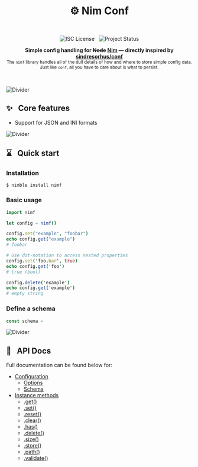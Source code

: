 <br /><br /><div align="center">

# ⚙️ Nim Conf
<br />

![ISC License](https://img.shields.io/badge/license-ISC-green?style=for-the-badge) &nbsp; ![Project Status](https://img.shields.io/badge/status-💡%20PROPOSAL-yellow?style=for-the-badge)

<strong>Simple config handling for ~~Node~~ <ins>Nim</ins> — directly inspired by [sindresorhus/conf](https://github.com/sindresorhus/conf)</strong><br />
<sub>The `nimf` library handles all of the dull details of how and where to store simple config data. Just like `conf`, all you have to care about is what to persist.</sub>

<br /></div>

![Divider](https://raw.githubusercontent.com/andreasbm/readme/master/assets/lines/solar.png)

## ✨ &nbsp; Core features

* Support for JSON and INI formats

![Divider](https://raw.githubusercontent.com/andreasbm/readme/master/assets/lines/solar.png)

## ⌛️ &nbsp; Quick start

### Installation

```shell
$ nimble install nimf
```

### Basic usage

```nim
import nimf

let config = nimf()

config.set("example", "foobar")
echo config.get("example")
# foobar

# Use dot-notation to access nested properties
config.set('foo.bar', true)
echo config.get('foo')
# true (bool)

config.delete('example')
echo config.get('example')
# empty string
```

### Define a schema

```nim
const schema = 
```


![Divider](https://raw.githubusercontent.com/andreasbm/readme/master/assets/lines/solar.png)

## 📝 &nbsp; API Docs

Full documentation can be found below for:

* [Configuration](#)
  * [Options](#)
  * [Schema](#)
* [Instance methods](#)
  * [.get()](#)
  * [.set()](#)
  * [.reset()](#)
  * [.clear()](#)
  * [.has()](#)
  * [.delete()](#)
  * [.size()](#)
  * [.store()](#)
  * [.path()](#)
  * [.validate()](#)